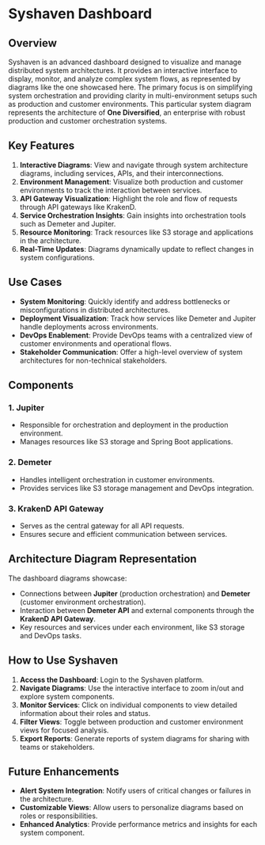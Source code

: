 # Syshaven Dashboard

## Overview

Syshaven is an advanced dashboard designed to visualize and manage distributed system architectures. It provides an interactive interface to display, monitor, and analyze complex system flows, as represented by diagrams like the one showcased here. The primary focus is on simplifying system orchestration and providing clarity in multi-environment setups such as production and customer environments. This particular system diagram represents the architecture of **One Diversified**, an enterprise with robust production and customer orchestration systems.

## Key Features

1. **Interactive Diagrams**: View and navigate through system architecture diagrams, including services, APIs, and their interconnections.
2. **Environment Management**: Visualize both production and customer environments to track the interaction between services.
3. **API Gateway Visualization**: Highlight the role and flow of requests through API gateways like KrakenD.
4. **Service Orchestration Insights**: Gain insights into orchestration tools such as Demeter and Jupiter.
5. **Resource Monitoring**: Track resources like S3 storage and applications in the architecture.
6. **Real-Time Updates**: Diagrams dynamically update to reflect changes in system configurations.

## Use Cases

- **System Monitoring**: Quickly identify and address bottlenecks or misconfigurations in distributed architectures.
- **Deployment Visualization**: Track how services like Demeter and Jupiter handle deployments across environments.
- **DevOps Enablement**: Provide DevOps teams with a centralized view of customer environments and operational flows.
- **Stakeholder Communication**: Offer a high-level overview of system architectures for non-technical stakeholders.

## Components

### 1. **Jupiter**

- Responsible for orchestration and deployment in the production environment.
- Manages resources like S3 storage and Spring Boot applications.

### 2. **Demeter**

- Handles intelligent orchestration in customer environments.
- Provides services like S3 storage management and DevOps integration.

### 3. **KrakenD API Gateway**

- Serves as the central gateway for all API requests.
- Ensures secure and efficient communication between services.

## Architecture Diagram Representation

The dashboard diagrams showcase:

- Connections between **Jupiter** (production orchestration) and **Demeter** (customer environment orchestration).
- Interaction between **Demeter API** and external components through the **KrakenD API Gateway**.
- Key resources and services under each environment, like S3 storage and DevOps tasks.

## How to Use Syshaven

1. **Access the Dashboard**: Login to the Syshaven platform.
2. **Navigate Diagrams**: Use the interactive interface to zoom in/out and explore system components.
3. **Monitor Services**: Click on individual components to view detailed information about their roles and status.
4. **Filter Views**: Toggle between production and customer environment views for focused analysis.
5. **Export Reports**: Generate reports of system diagrams for sharing with teams or stakeholders.

## Future Enhancements

- **Alert System Integration**: Notify users of critical changes or failures in the architecture.
- **Customizable Views**: Allow users to personalize diagrams based on roles or responsibilities.
- **Enhanced Analytics**: Provide performance metrics and insights for each system component.
